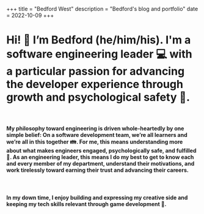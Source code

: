 +++
title = "Bedford West"
description = "Bedford's blog and portfolio"
date = 2022-10-09
+++
<br />

# Hi! 🙋 I’m Bedford (he/him/his). I'm a software engineering leader 💻 with a particular passion for advancing the developer experience through growth and psychological safety 🌱.
<br />

#### My philosophy toward engineering is driven whole-heartedly by one simple belief: On a software development team, we’re all learners and we’re all in this together 👪. For me, this means understanding more about what makes engineers engaged, psychologically safe, and fulfilled 💚. As an engineering leader, this means I do my best to get to know each and every member of my department, understand their motivations, and work tirelessly toward earning their trust and advancing their careers.
 <br />

#### In my down time, I enjoy building and expressing my creative side and keeping my tech skills relevant through game development 👾.
